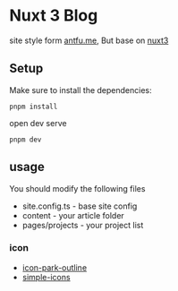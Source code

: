 # Nuxt 3 Blog

site style form [antfu.me](https://antfu.me/), But base on [nuxt3](https://nuxt.com/)
## Setup
Make sure to install the dependencies:
```
pnpm install
```
open dev serve

```
pnpm dev
```

## usage

You should modify the following files

- site.config.ts - base site config
- content - your article folder
- pages/projects - your project list

### icon
- [icon-park-outline](https://icones.js.org/collection/icon-park-outline)
- [simple-icons](https://icones.js.org/collection/simple-icons)
